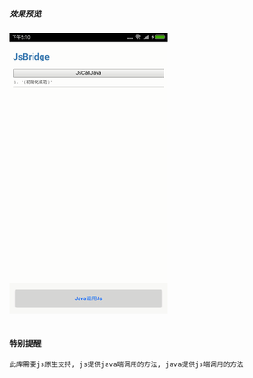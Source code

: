 #
##### 效果预览
![image](https://github.com/153437803/JsBridge/blob/master/Screenrecorder-2018-09-12.gif )

#
#### 特别提醒
```
此库需要js原生支持, js提供java端调用的方法, java提供js端调用的方法
```
